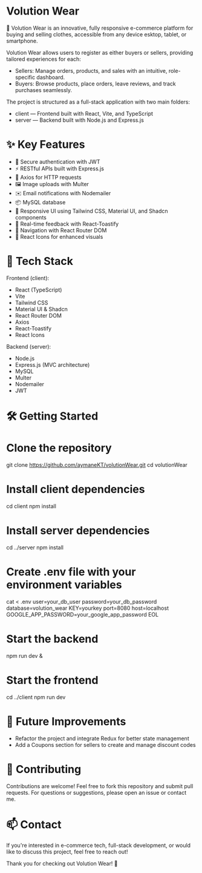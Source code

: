 # Volution Wear

🚀 Volution Wear is an innovative, fully responsive e-commerce platform for buying and selling clothes, accessible from any device esktop, tablet, or smartphone.

Volution Wear allows users to register as either buyers or sellers, providing tailored experiences for each:
- Sellers: Manage orders, products, and sales with an intuitive, role-specific dashboard.
- Buyers: Browse products, place orders, leave reviews, and track purchases seamlessly.

The project is structured as a full-stack application with two main folders:
- client — Frontend built with React, Vite, and TypeScript
- server — Backend built with Node.js and Express.js

# ✨ Key Features
- 🔐 Secure authentication with JWT
- ⚡ RESTful APIs built with Express.js
- 📡 Axios for HTTP requests
- 🖼️ Image uploads with Multer
- ✉️ Email notifications with Nodemailer
- 📦 MySQL database
- 🎨 Responsive UI using Tailwind CSS, Material UI, and Shadcn components
- 📣 Real-time feedback with React-Toastify
- 🔗 Navigation with React Router DOM
- 💬 React Icons for enhanced visuals

# 🚀 Tech Stack
Frontend (client):
- React (TypeScript)
- Vite
- Tailwind CSS
- Material UI & Shadcn
- React Router DOM
- Axios
- React-Toastify
- React Icons

Backend (server):
- Node.js
- Express.js (MVC architecture)
- MySQL
- Multer
- Nodemailer
- JWT

# 🛠️ Getting Started

# Clone the repository
git clone https://github.com/aymaneKT/volutionWear.git
cd volutionWear

# Install client dependencies
cd client
npm install

# Install server dependencies
cd ../server
npm install

# Create .env file with your environment variables
cat <<EOL > .env
user=your_db_user
password=your_db_password
database=volution_wear
KEY=yourkey
port=8080
host=localhost
GOOGLE_APP_PASSWORD=your_google_app_password
EOL

# Start the backend
npm run dev &

# Start the frontend
cd ../client
npm run dev


# 🎯 Future Improvements
- Refactor the project and integrate Redux for better state management
- Add a Coupons section for sellers to create and manage discount codes

# 🤝 Contributing
Contributions are welcome! Feel free to fork this repository and submit pull requests. For questions or suggestions, please open an issue or contact me.

# 📫 Contact
If you're interested in e-commerce tech, full-stack development, or would like to discuss this project, feel free to reach out!

Thank you for checking out Volution Wear! 🚀
